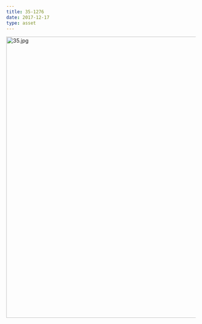 ```yaml
---
title: 35-1276
date: 2017-12-17
type: asset
---
```

<img src="https://histologylab.ctl.columbia.edu/assets/images/35.jpg" height="750" alt="35.jpg" style="margin: 0;padding: 0;border: 0;">
